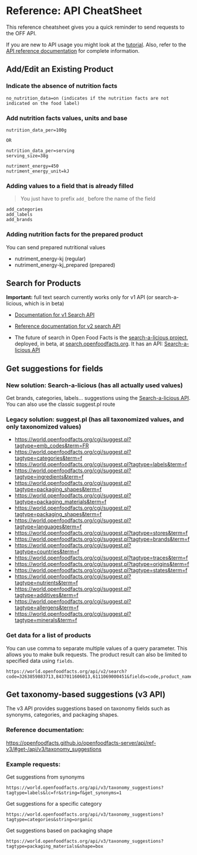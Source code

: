 # Reference: API CheatSheet 

This reference cheatsheet gives you a quick reminder to send requests to the OFF API.

If you are new to API usage you might look at the [tutorial](tutorial-off-api.md).
Also, refer to the [API reference documentation](ref-v2.md) for complete information.

## Add/Edit an Existing Product

### Indicate the absence of nutrition facts

```text
no_nutrition_data=on (indicates if the nutrition facts are not indicated on the food label)
```

### Add nutrition facts values, units and base

```text
nutrition_data_per=100g

OR

nutrition_data_per=serving
serving_size=38g
```

```text
nutriment_energy=450
nutriment_energy_unit=kJ
```

### Adding values to a field that is already filled

> You just have to prefix `add_` before the name of the field

```text
add_categories
add_labels
add_brands
```

### Adding nutrition facts for the prepared product
You can send prepared nutritional values
* nutriment_energy-kj (regular)
* nutriment_energy-kj_prepared (prepared)

## Search for Products

**Important:** full text search currently works only for v1 API (or search-a-licious, which is in beta)

* [Documentation for v1 Search API](https://wiki.openfoodfacts.org/API/Read/Search)

* [Reference documentation for v2 search API](https://openfoodfacts.github.io/openfoodfacts-server/api/ref-v2/#get-/api/v2/search)

* The future of search in Open Food Facts is the [search-a-licious project](https://github.com/openfoodfacts/search-a-licious), deployed, in beta, at [search.openfoodfacts.org](https://search.openfoodfacts.org/). It has an API: [Search-a-licious API](https://search.openfoodfacts.org/docs)

## Get suggestions for fields
### New solution: Search-a-licious (has all actually used values)
Get brands, categories, labels… suggestions using the [Search-a-licious API](https://search.openfoodfacts.org/docs). 
You can also use the classic suggest.pl route

### Legacy solution: suggest.pl (has all taxonomized values, and only taxonomized values)
* https://world.openfoodfacts.org/cgi/suggest.pl?tagtype=emb_codes&term=FR
* https://world.openfoodfacts.org/cgi/suggest.pl?tagtype=categories&term=f
* https://world.openfoodfacts.org/cgi/suggest.pl?tagtype=labels&term=f
* https://world.openfoodfacts.org/cgi/suggest.pl?tagtype=ingredients&term=f
* https://world.openfoodfacts.org/cgi/suggest.pl?tagtype=packaging_shapes&term=f
* https://world.openfoodfacts.org/cgi/suggest.pl?tagtype=packaging_materials&term=f
* https://world.openfoodfacts.org/cgi/suggest.pl?tagtype=packaging_shapes&term=f
* https://world.openfoodfacts.org/cgi/suggest.pl?tagtype=languages&term=f
* https://world.openfoodfacts.org/cgi/suggest.pl?tagtype=stores&term=f
* https://world.openfoodfacts.org/cgi/suggest.pl?tagtype=brands&term=f
* https://world.openfoodfacts.org/cgi/suggest.pl?tagtype=countries&term=f
* https://world.openfoodfacts.org/cgi/suggest.pl?tagtype=traces&term=f
* https://world.openfoodfacts.org/cgi/suggest.pl?tagtype=origins&term=f
* https://world.openfoodfacts.org/cgi/suggest.pl?tagtype=states&term=f
* https://world.openfoodfacts.org/cgi/suggest.pl?tagtype=nutrients&term=f
* https://world.openfoodfacts.org/cgi/suggest.pl?tagtype=additives&term=f
* https://world.openfoodfacts.org/cgi/suggest.pl?tagtype=allergens&term=f
* https://world.openfoodfacts.org/cgi/suggest.pl?tagtype=minerals&term=f

### Get data for a list of products

You can use comma to separate multiple values of a query parameter. This allows you to make bulk requests. The product result can also be limited to specified data using `fields`.

```text
https://world.openfoodfacts.org/api/v2/search?code=3263859883713,8437011606013,6111069000451&fields=code,product_name
```

## Get taxonomy-based suggestions (v3 API)

The v3 API provides suggestions based on taxonomy fields such as synonyms, categories, and packaging shapes.

### Reference documentation:
https://openfoodfacts.github.io/openfoodfacts-server/api/ref-v3/#get-/api/v3/taxonomy_suggestions

### Example requests:
Get suggestions from synonyms
```text
https://world.openfoodfacts.org/api/v3/taxonomy_suggestions?tagtype=labels&lc=fr&string=f&get_synonyms=1
```
Get suggestions for a specific category
```text
https://world.openfoodfacts.org/api/v3/taxonomy_suggestions?tagtype=categories&string=organic
```
Get suggestions based on packaging shape
```text
https://world.openfoodfacts.org/api/v3/taxonomy_suggestions?tagtype=packaging_materials&shape=box
```

